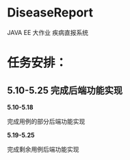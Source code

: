 # DiseaseReport
JAVA EE 大作业
疾病直报系统

# **任务安排**：

## 5.10-5.25 完成后端功能实现

**5.10-5.18**

完成用例的部分后端功能实现

**5.19-5.25**

完成剩余用例后端功能实现
